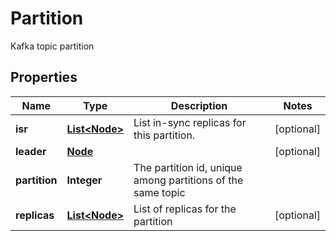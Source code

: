 

# Partition

Kafka topic partition

## Properties

Name | Type | Description | Notes
------------ | ------------- | ------------- | -------------
**isr** | [**List&lt;Node&gt;**](Node.md) | List in-sync replicas for this partition. |  [optional]
**leader** | [**Node**](Node.md) |  |  [optional]
**partition** | **Integer** | The partition id, unique among partitions of the same topic | 
**replicas** | [**List&lt;Node&gt;**](Node.md) | List of replicas for the partition |  [optional]



